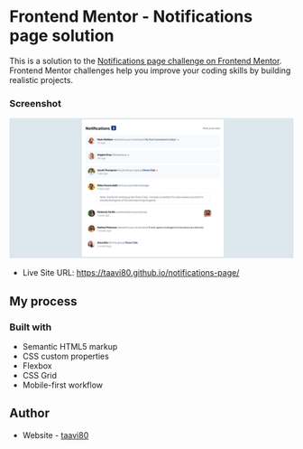 # Frontend Mentor - Notifications page solution

This is a solution to the [Notifications page challenge on Frontend Mentor](https://www.frontendmentor.io/challenges/notifications-page-DqK5QAmKbC). Frontend Mentor challenges help you improve your coding skills by building realistic projects.

### Screenshot

![](design/notifications-page_desktop-design.png)

- Live Site URL: https://taavi80.github.io/notifications-page/

## My process

### Built with

- Semantic HTML5 markup
- CSS custom properties
- Flexbox
- CSS Grid
- Mobile-first workflow

## Author

- Website - [taavi80](https://www.frontendmentor.io/profile/taavi80)
